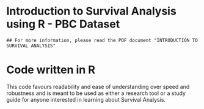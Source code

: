# Introduction to Survival Analysis using R - PBC Dataset
 
	## For more information, please read the PDF document "INTRODUCTION TO SURVIVAL ANALYSIS"

	
# Code written in R
This code favours readability and ease of understanding over speed and robustness and is meant to be used as either a research 
tool or a study guide for anyone interested in learning about Survival Analysis.
